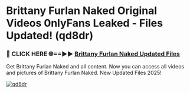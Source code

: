 # Brittany Furlan Naked Original Videos 0nlyFans Leaked - Files Updated! (qd8dr)

<h3>🔴 CLICK HERE 🌐==►► <a href="https://tinyurl.com/yckcrads" rel="nofollow">Brittany Furlan Naked Updated Files</a></h3>

Get Brittany Furlan Naked and all content. Now you can access all videos and pictures of Brittany Furlan Naked. New Updated Files 2025!

[![qd8dr](https://i.imgur.com/hpKpOFt.gif)](https://tinyurl.com/yckcrads)
